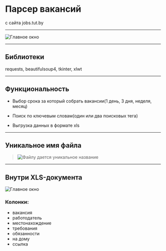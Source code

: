 # Парсер вакансий 
c сайта jobs.tut.by
***
![Главное окно](https://sun9-59.userapi.com/c206528/v206528074/24f4e/6TBa6EizkFM.jpg)
⠀
*** 
## Библиотеки
requests, beautifulsoup4, tkinter, xlwt
⠀
*** 
## Функциональность 
+ Выбор срока за который собрать вакансии(1 день, 3 дня, неделя, месяц) 

+ Поиск по ключевым словам(один или два поисковых тега)
+ Выгрузка данных в формате xls
⠀
*** 
## Уникальное имя файла
>![Файлу дается уникальное название](https://sun9-56.userapi.com/c206628/v206628074/25b8f/ETTPGcai5F0.jpg)
*** 
## Внутри XLS-документа

![Главное окно](https://sun9-62.userapi.com/c204724/v204724522/259a5/lqxCQ558e4s.jpg)

### Колонки:
+ вакансия
+ работодатель
+ местонахождение 
+ требования
+ обязанности 
+ на дому 
+ ссылка 
